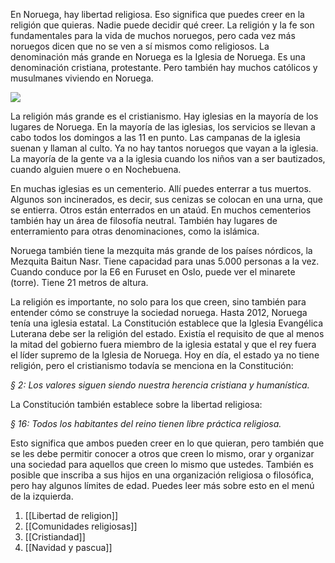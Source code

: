 En Noruega, hay libertad religiosa. Eso significa que puedes creer en la religión que quieras. Nadie puede decidir qué creer. La religión y la fe son fundamentales para la vida de muchos noruegos, pero cada vez más noruegos dicen que no se ven a sí mismos como religiosos. La denominación más grande en Noruega es la Iglesia de Noruega. Es una denominación cristiana, protestante. Pero también hay muchos católicos y musulmanes viviendo en Noruega.

![](https://cdn.kursoria.no/pensum/chapters/-_deyk6u.jpg)

La religión más grande es el cristianismo. Hay iglesias en la mayoría de los lugares de Noruega. En la mayoría de las iglesias, los servicios se llevan a cabo todos los domingos a las 11 en punto. Las campanas de la iglesia suenan y llaman al culto. Ya no hay tantos noruegos que vayan a la iglesia. La mayoría de la gente va a la iglesia cuando los niños van a ser bautizados, cuando alguien muere o en Nochebuena.

En muchas iglesias es un cementerio. Allí puedes enterrar a tus muertos. Algunos son incinerados, es decir, sus cenizas se colocan en una urna, que se entierra. Otros están enterrados en un ataúd. En muchos cementerios también hay un área de filosofía neutral. También hay lugares de enterramiento para otras denominaciones, como la islámica.

Noruega también tiene la mezquita más grande de los países nórdicos, la Mezquita Baitun Nasr. Tiene capacidad para unas 5.000 personas a la vez. Cuando conduce por la E6 en Furuset en Oslo, puede ver el minarete (torre). Tiene 21 metros de altura.

La religión es importante, no solo para los que creen, sino también para entender cómo se construye la sociedad noruega. Hasta 2012, Noruega tenía una iglesia estatal. La Constitución establece que la Iglesia Evangélica Luterana debe ser la religión del estado. Existía el requisito de que al menos la mitad del gobierno fuera miembro de la iglesia estatal y que el rey fuera el líder supremo de la Iglesia de Noruega. Hoy en día, el estado ya no tiene religión, pero el cristianismo todavía se menciona en la Constitución:

_§ 2: Los valores siguen siendo nuestra herencia cristiana y humanística._

La Constitución también establece sobre la libertad religiosa:

_§ 16: Todos los habitantes del reino tienen libre práctica religiosa._

Esto significa que ambos pueden creer en lo que quieran, pero también que se les debe permitir conocer a otros que creen lo mismo, orar y organizar una sociedad para aquellos que creen lo mismo que ustedes. También es posible que inscriba a sus hijos en una organización religiosa o filosófica, pero hay algunos límites de edad. Puedes leer más sobre esto en el menú de la izquierda.


1. [[Libertad de religion]]
2. [[Comunidades religiosas]]
3. [[Cristiandad]]
4. [[Navidad y pascua]]